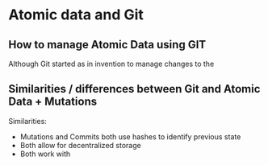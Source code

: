 # Atomic data and Git

## How to manage Atomic Data using GIT

Although Git started as in invention to manage changes to the

## Similarities / differences between Git and Atomic Data + Mutations

Similarities:

- Mutations and Commits both use hashes to identify previous state
- Both allow for decentralized storage
- Both work with
